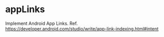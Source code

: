 # appLinks
Implement Android App Links.
Ref. https://developer.android.com/studio/write/app-link-indexing.html#intent
